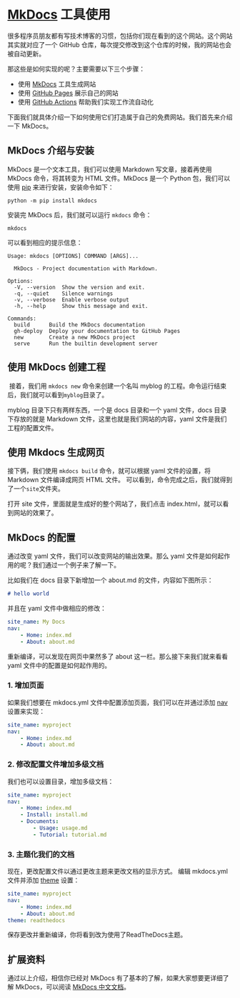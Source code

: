 # [MkDocs](https://www.mkdocs.org/) 工具使用

很多程序员朋友都有写技术博客的习惯，包括你们现在看到的这个网站。这个网站其实就对应了一个 GitHub 仓库，每次提交修改到这个仓库的时候，我的网站也会被自动更新。

那这些是如何实现的呢？主要需要以下三个步骤：

- 使用 [MkDocs](https://www.mkdocs.org/) 工具生成网站
- 使用 [GitHub Pages](https://pages.github.com/) 展示自己的网站
- 使用 [GitHub Actions](https://docs.github.com/cn/actions) 帮助我们实现工作流自动化

下面我们就具体介绍一下如何使用它们打造属于自己的免费网站。我们首先来介绍一下 MkDocs。

## MkDocs 介绍与安装

MkDocs 是一个文本工具，我们可以使用 Markdown 写文章，接着再使用 MkDocs 命令，将其转变为 HTML 文件。MkDocs 是一个 Python 包，我们可以使用 [pip](https://pypi.org/project/pip/) 来进行安装，安装命令如下：

``` shell
python -m pip install mkdocs
```

安装完 MkDocs 后，我们就可以运行 `mkdocs` 命令：

``` shell
mkdocs
```

可以看到相应的提示信息：

``` shell
Usage: mkdocs [OPTIONS] COMMAND [ARGS]...

  MkDocs - Project documentation with Markdown.

Options:
  -V, --version  Show the version and exit.
  -q, --quiet    Silence warnings
  -v, --verbose  Enable verbose output
  -h, --help     Show this message and exit.

Commands:
  build      Build the MkDocs documentation
  gh-deploy  Deploy your documentation to GitHub Pages
  new        Create a new MkDocs project
  serve      Run the builtin development server
```

## 使用 MkDocs 创建工程

 接着，我们用 `mkdocs new` 命令来创建一个名叫 myblog 的工程。命令运行结束后，我们就可以看到`myblog`目录了。

myblog 目录下只有两样东西，一个是 docs 目录和一个 yaml 文件，docs 目录下存放的就是 Markdown 文件，这里也就是我们网站的内容，yaml 文件是我们工程的配置文件。

## 使用 Mkdocs 生成网页

接下俩，我们使用 `mkdocs build` 命令，就可以根据 yaml 文件的设置，将 Markdown 文件编译成网页 HTML 文件。 可以看到，命令完成之后，我们就得到了一个`site`文件夹。

打开 site 文件，里面就是生成好的整个网站了，我们点击 index.html，就可以看到网站的效果了。

## MkDocs 的配置

通过改变  yaml 文件，我们可以改变网站的输出效果。那么 yaml 文件是如何起作用的呢？我们通过一个例子来了解一下。

比如我们在  docs 目录下新增加一个 about.md 的文件，内容如下图所示：

``` markdown
# hello world
```

并且在  yaml 文件中做相应的修改：

``` yaml
site_name: My Docs
nav:
    - Home: index.md
    - About: about.md
```

重新编译，可以发现在网页中果然多了 about 这一栏。那么接下来我们就来看看 yaml 文件中的配置是如何起作用的。

### 1. 增加页面

如果我们想要在 mkdocs.yml 文件中配置添加页面，我们可以在并通过添加 [nav](https://mkdocs.zimoapps.com/user-guide/configuration/#nav) 设置来实现：

```yaml
site_name: myproject
nav:
    - Home: index.md
    - About: about.md
```

### 2. 修改配置文件增加多级文档

我们也可以设置目录，增加多级文档：

```yaml
site_name: myproject
nav:
    - Home: index.md
    - Install: install.md
    - Documents:
        - Usage: usage.md
        - Tutorial: tutorial.md
```

### 3. 主题化我们的文档

现在，更改配置文件以通过更改主题来更改文档的显示方式。 编辑 mkdocs.yml 文件并添加 [theme](https://mkdocs.zimoapps.com/user-guide/configuration/#theme) 设置：

```yaml
site_name: myproject
nav:
    - Home: index.md
    - About: about.md
theme: readthedocs
```

保存更改并重新编译，你将看到改为使用了ReadTheDocs主题。

## 扩展资料

通过以上介绍，相信你已经对 MkDocs 有了基本的了解，如果大家想要更详细了解 MkDocs，可以阅读 [MkDocs 中文文档](https://mkdocs.zimoapps.com/#mkdocs)。
